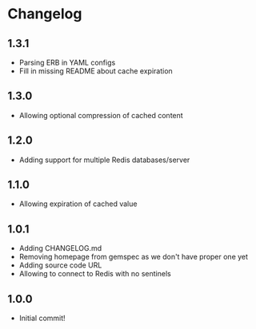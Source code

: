 # Changelog

## 1.3.1
- Parsing ERB in YAML configs
- Fill in missing README about cache expiration

## 1.3.0
- Allowing optional compression of cached content

## 1.2.0
- Adding support for multiple Redis databases/server

## 1.1.0
- Allowing expiration of cached value

## 1.0.1
- Adding CHANGELOG.md
- Removing homepage from gemspec as we don't have proper one yet
- Adding source code URL
- Allowing to connect to Redis with no sentinels

## 1.0.0
- Initial commit!
